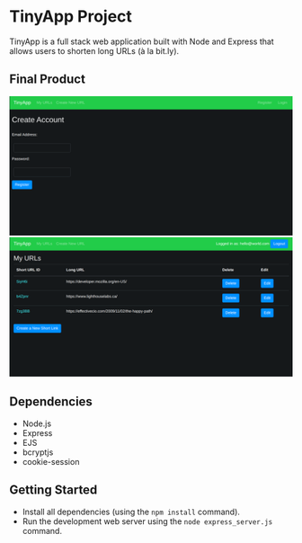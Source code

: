 # TinyApp Project

TinyApp is a full stack web application built with Node and Express that allows users to shorten long URLs (à la bit.ly).

## Final Product

!["The registration page"](https://github.com/ksakuran/tinyapp/blob/master/docs/register-page.png?raw=true)
!["The My URLs page, with a list of the users saved URLs"](https://github.com/ksakuran/tinyapp/blob/master/docs/urls-page.png?raw=true)

## Dependencies

- Node.js
- Express
- EJS
- bcryptjs
- cookie-session

## Getting Started

- Install all dependencies (using the `npm install` command).
- Run the development web server using the `node express_server.js` command.